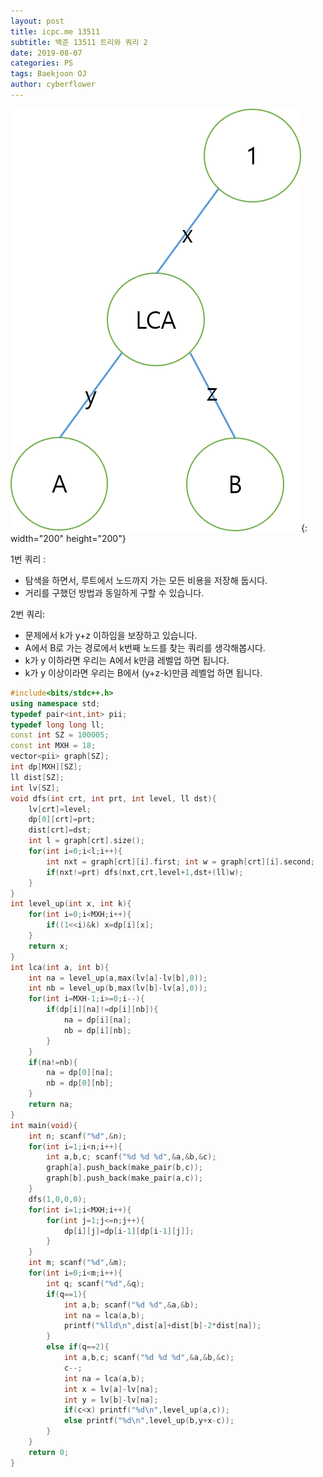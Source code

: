 ```yaml
---
layout: post
title: icpc.me 13511
subtitle: 백준 13511 트리와 쿼리 2
date: 2019-08-07
categories: PS
tags: Baekjoon OJ
author: cyberflower
---
```


![트리](/img/2019-08-07-icpc1761.png){: width="200" height="200"}

1번 쿼리 :
* 탐색을 하면서, 루트에서 노드까지 가는 모든 비용을 저장해 둡시다.
* 거리를 구했던 방법과 동일하게 구할 수 있습니다.

2번 쿼리:
* 문제에서 k가 y+z 이하임을 보장하고 있습니다.
* A에서 B로 가는 경로에서 k번째 노드를 찾는 쿼리를 생각해봅시다.
* k가 y 이하라면 우리는 A에서 k만큼 레벨업 하면 됩니다.
* k가 y 이상이라면 우리는 B에서 (y+z-k)만큼 레벨업 하면 됩니다.

```cpp
#include<bits/stdc++.h>
using namespace std;
typedef pair<int,int> pii;
typedef long long ll;
const int SZ = 100005;
const int MXH = 18;
vector<pii> graph[SZ];
int dp[MXH][SZ];
ll dist[SZ];
int lv[SZ];
void dfs(int crt, int prt, int level, ll dst){
	lv[crt]=level;
	dp[0][crt]=prt;
	dist[crt]=dst;
	int l = graph[crt].size();
	for(int i=0;i<l;i++){
		int nxt = graph[crt][i].first; int w = graph[crt][i].second;
		if(nxt!=prt) dfs(nxt,crt,level+1,dst+(ll)w);
	}
}
int level_up(int x, int k){
	for(int i=0;i<MXH;i++){
		if((1<<i)&k) x=dp[i][x];
	}
	return x;
}
int lca(int a, int b){
	int na = level_up(a,max(lv[a]-lv[b],0));
	int nb = level_up(b,max(lv[b]-lv[a],0));
	for(int i=MXH-1;i>=0;i--){
		if(dp[i][na]!=dp[i][nb]){
			na = dp[i][na];
			nb = dp[i][nb];
		}
	}
	if(na!=nb){
		na = dp[0][na];
		nb = dp[0][nb];
	}
	return na;
}
int main(void){
	int n; scanf("%d",&n);
	for(int i=1;i<n;i++){
		int a,b,c; scanf("%d %d %d",&a,&b,&c);
		graph[a].push_back(make_pair(b,c));
		graph[b].push_back(make_pair(a,c));
	}
	dfs(1,0,0,0);
	for(int i=1;i<MXH;i++){
		for(int j=1;j<=n;j++){
			dp[i][j]=dp[i-1][dp[i-1][j]];
		}
	}
	int m; scanf("%d",&m);
	for(int i=0;i<m;i++){
		int q; scanf("%d",&q);
		if(q==1){
			int a,b; scanf("%d %d",&a,&b);
			int na = lca(a,b);
			printf("%lld\n",dist[a]+dist[b]-2*dist[na]);
		}
		else if(q==2){
			int a,b,c; scanf("%d %d %d",&a,&b,&c);
			c--;
			int na = lca(a,b);
			int x = lv[a]-lv[na];
			int y = lv[b]-lv[na];
			if(c<x) printf("%d\n",level_up(a,c));
			else printf("%d\n",level_up(b,y+x-c));
		}
	}
	return 0;
}
```
